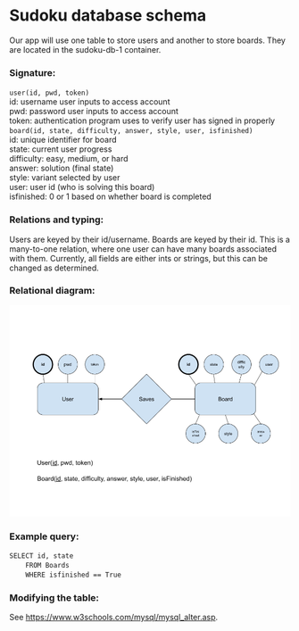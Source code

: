 # Sudoku database schema

Our app will use one table to store users and another to store boards. They are located in the sudoku-db-1 container.

### Signature:

`user(id, pwd, token)`  
id: username user inputs to access account  
pwd: password user inputs to access account  
token: authentication program uses to verify user has signed in properly  
`board(id, state, difficulty, answer, style, user, isfinished)`  
id: unique identifier for board  
state: current user progress  
difficulty: easy, medium, or hard  
answer: solution (final state)  
style: variant selected by user  
user: user id (who is solving this board)  
isfinished: 0 or 1 based on whether board is completed

### Relations and typing:

Users are keyed by their id/username. Boards are keyed by their id. This is a many-to-one relation, where one user can have many boards associated with them. Currently, all fields are either ints or strings, but this can be changed as determined.

### Relational diagram:

![ERD](./Sudoku_DB_Schema_1_.png)

### Example query:

```sh
SELECT id, state
    FROM Boards
    WHERE isfinished == True
```

### Modifying the table:

See https://www.w3schools.com/mysql/mysql_alter.asp.
